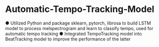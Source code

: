 # Automatic-Tempo-Tracking-Model
● Utilized Python and package sklearn, pytorch, librosa to build LSTM model to process melspectrogram and learn to classify tempo, used for automatic tempo tracking
● Integrated TempoTracking model into BeatTracking model to improve the performance of the latter
